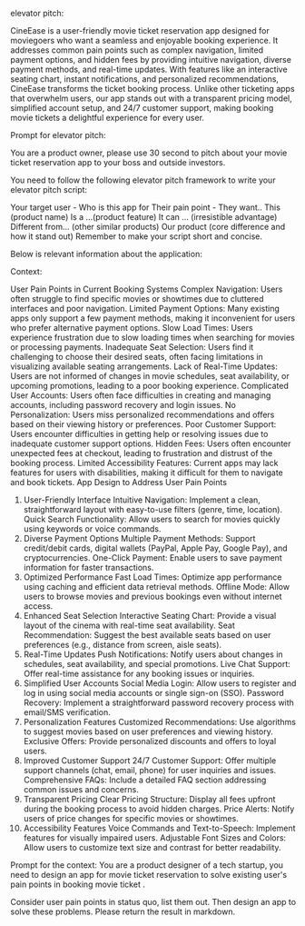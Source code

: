 elevator pitch:

CineEase is a user-friendly movie ticket reservation app designed for moviegoers who want a seamless and enjoyable booking experience. 
It addresses common pain points such as complex navigation, limited payment options, and hidden fees by providing intuitive navigation, diverse payment methods, and real-time updates. 
With features like an interactive seating chart, instant notifications, and personalized recommendations, CineEase transforms the ticket booking process. 
Unlike other ticketing apps that overwhelm users, our app stands out with a transparent pricing model, simplified account setup, and 24/7 customer support, 
making booking movie tickets a delightful experience for every user.

Prompt for elevator pitch:

You are a product owner, please use 30 second to pitch about your movie ticket reservation app to your boss and outside investors.

You need to follow the following elevator pitch framework to write your elevator pitch script:

Your target user - Who is this app for
Their pain point - They want..
This (product name)
Is a ...(product feature)
It can ... (irresistible advantage)
Different from... (other similar products)
Our product (core difference and how it stand out)
Remember to make your script short and concise.

Below is relevant information about the application:

Context:

User Pain Points in Current Booking Systems
Complex Navigation: Users often struggle to find specific movies or showtimes due to cluttered interfaces and poor navigation.
Limited Payment Options: Many existing apps only support a few payment methods, making it inconvenient for users who prefer alternative payment options.
Slow Load Times: Users experience frustration due to slow loading times when searching for movies or processing payments.
Inadequate Seat Selection: Users find it challenging to choose their desired seats, often facing limitations in visualizing available seating arrangements.
Lack of Real-Time Updates: Users are not informed of changes in movie schedules, seat availability, or upcoming promotions, leading to a poor booking experience.
Complicated User Accounts: Users often face difficulties in creating and managing accounts, including password recovery and login issues.
No Personalization: Users miss personalized recommendations and offers based on their viewing history or preferences.
Poor Customer Support: Users encounter difficulties in getting help or resolving issues due to inadequate customer support options.
Hidden Fees: Users often encounter unexpected fees at checkout, leading to frustration and distrust of the booking process.
Limited Accessibility Features: Current apps may lack features for users with disabilities, making it difficult for them to navigate and book tickets.
App Design to Address User Pain Points
1. User-Friendly Interface
   Intuitive Navigation: Implement a clean, straightforward layout with easy-to-use filters (genre, time, location).
   Quick Search Functionality: Allow users to search for movies quickly using keywords or voice commands.
2. Diverse Payment Options
   Multiple Payment Methods: Support credit/debit cards, digital wallets (PayPal, Apple Pay, Google Pay), and cryptocurrencies.
   One-Click Payment: Enable users to save payment information for faster transactions.
3. Optimized Performance
   Fast Load Times: Optimize app performance using caching and efficient data retrieval methods.
   Offline Mode: Allow users to browse movies and previous bookings even without internet access.
4. Enhanced Seat Selection
   Interactive Seating Chart: Provide a visual layout of the cinema with real-time seat availability.
   Seat Recommendation: Suggest the best available seats based on user preferences (e.g., distance from screen, aisle seats).
5. Real-Time Updates
   Push Notifications: Notify users about changes in schedules, seat availability, and special promotions.
   Live Chat Support: Offer real-time assistance for any booking issues or inquiries.
6. Simplified User Accounts
   Social Media Login: Allow users to register and log in using social media accounts or single sign-on (SSO).
   Password Recovery: Implement a straightforward password recovery process with email/SMS verification.
7. Personalization Features
   Customized Recommendations: Use algorithms to suggest movies based on user preferences and viewing history.
   Exclusive Offers: Provide personalized discounts and offers to loyal users.
8. Improved Customer Support
   24/7 Customer Support: Offer multiple support channels (chat, email, phone) for user inquiries and issues.
   Comprehensive FAQs: Include a detailed FAQ section addressing common issues and concerns.
9. Transparent Pricing
   Clear Pricing Structure: Display all fees upfront during the booking process to avoid hidden charges.
   Price Alerts: Notify users of price changes for specific movies or showtimes.
10. Accessibility Features
    Voice Commands and Text-to-Speech: Implement features for visually impaired users.
    Adjustable Font Sizes and Colors: Allow users to customize text size and contrast for better readability.

Prompt for the context:
You are a product designer of a tech startup, you need to design an app for movie ticket reservation to solve existing user's pain points in booking movie ticket .

Consider user pain points in status quo, list them out. Then design an app to solve these problems. Please return the result in markdown.